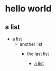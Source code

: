 # hello world

## a list

-   a list
    -   another list
        - the last list

            <!--#region toc-->

            - [a list](#a-list)

            <!--#endregion toc-->
